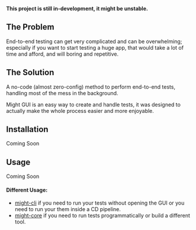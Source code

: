 <!-- ![npm (tag)](https://img.shields.io/npm/v/might-gui/latest)
![npm](https://img.shields.io/npm/dm/might-gui) -->

**This project is still in-development, it might be unstable.**

## The Problem

End-to-end testing can get very complicated and can be overwhelming; especially if you want to start testing a huge app, that would take a lot of time and afford, and will boring and repetitive.

## The Solution

A no-code (almost zero-config) method to perform end-to-end tests, handling most of the mess in the background.

Might GUI is an easy way to create and handle tests, it was designed to actually make the whole process easier and more enjoyable.

## Installation

Coming Soon

<!-- `
npm install --save-dev might-gui` -->

## Usage

Coming Soon

#### Different Usage:

- [might-cli](https://github.com/ItsKerolos/might-cli) if you need to run your tests without opening the GUI or you need to run your them inside a CD pipeline.
- [might-core](https://github.com/ItsKerolos/might-core) if you need to run tests programmatically or build a different tool.